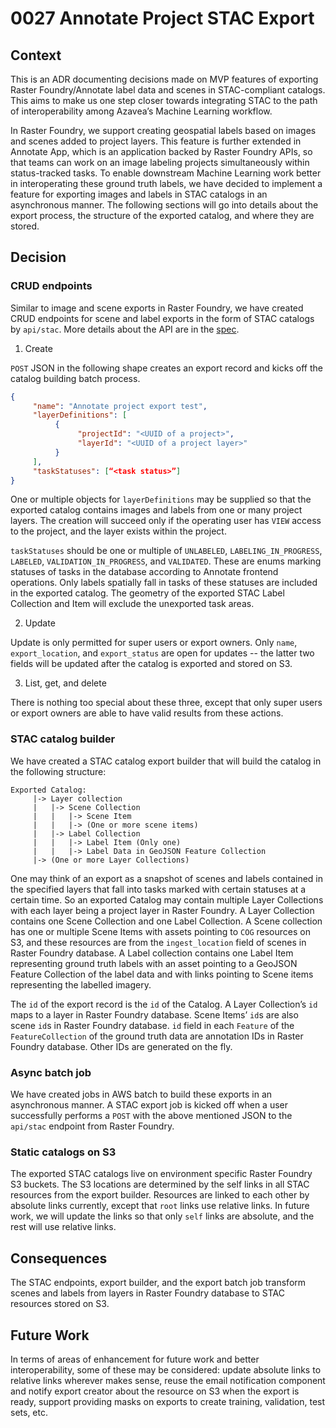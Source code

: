 # 0027 Annotate Project STAC Export

## Context

This is an ADR documenting decisions made on MVP features of exporting Raster Foundry/Annotate label data and scenes in STAC-compliant catalogs. This aims to make us one step closer towards integrating STAC to the path of interoperability among Azavea’s Machine Learning workflow.

In Raster Foundry, we support creating geospatial labels based on images and scenes added to project layers. This feature is further extended in Annotate App, which is an application backed by Raster Foundry APIs, so that teams can work on an image labeling projects simultaneously within status-tracked tasks. To enable downstream Machine Learning work better in interoperating these ground truth labels, we have decided to implement a feature for exporting images and labels in STAC catalogs in an asynchronous manner. The following sections will go into details about the export process, the structure of the exported catalog, and where they are stored.

## Decision

### CRUD endpoints

Similar to image and scene exports in Raster Foundry, we have created CRUD endpoints for scene and label exports in the form of STAC catalogs by `api/stac`. More details about the API are in the [spec](https://github.com/raster-foundry/raster-foundry/blob/1.27.0/docs/swagger/spec.yml#L4802).

1. Create

`POST` JSON in the following shape creates an export record and kicks off the catalog building batch process.

```json
{
     "name": "Annotate project export test",
     "layerDefinitions": [
          {
               "projectId": "<UUID of a project>",
               "layerId": "<UUID of a project layer>"
          }
     ],
     "taskStatuses": [“<task status>”]
}
```

One or multiple objects for `layerDefinitions` may be supplied so that the exported catalog contains images and labels from one or many project layers. The creation will succeed only if the operating user has `VIEW` access to the project, and the layer exists within the project.

`taskStatuses` should be one or multiple of `UNLABELED`, `LABELING_IN_PROGRESS`, `LABELED`, `VALIDATION_IN_PROGRESS`, and `VALIDATED`. These are enums marking statuses of tasks in the database according to Annotate frontend operations. Only labels spatially fall in tasks of these statuses are included in the exported catalog. The geometry of the exported STAC Label Collection and Item will exclude the unexported task areas.

2. Update

Update is only permitted for super users or export owners. Only `name`, `export_location`, and `export_status` are open for updates -- the latter two fields will be updated after the catalog is exported and stored on S3.

3. List, get, and delete

There is nothing too special about these three, except that only super users or export owners are able to have valid results from these actions.

### STAC catalog builder

We have created a STAC catalog export builder that will build the catalog in the following structure:

```
Exported Catalog:
     |-> Layer collection
     |   |-> Scene Collection
     |   |   |-> Scene Item
     |   |   |-> (One or more scene items)
     |   |-> Label Collection
     |   |   |-> Label Item (Only one)
     |   |   |-> Label Data in GeoJSON Feature Collection
     |-> (One or more Layer Collections)
```

One may think of an export as a snapshot of scenes and labels contained in the specified layers that fall into tasks marked with certain statuses at a certain time. So an exported Catalog may contain multiple Layer Collections with each layer being a project layer in Raster Foundry. A Layer Collection contains one Scene Collection and one Label Collection. A Scene collection has one or multiple Scene Items with assets pointing to `COG` resources on S3, and these resources are from the `ingest_location` field of scenes in Raster Foundry database. A Label collection contains one Label Item representing ground truth labels with an asset pointing to a GeoJSON Feature Collection of the label data and with links pointing to Scene items representing the labelled imagery.

The `id` of the export record is the `id` of the Catalog. A Layer Collection’s `id` maps to a layer in Raster Foundry database. Scene Items’ `id`s are also scene `id`s in Raster Foundry database. `id` field in each `Feature` of the `FeatureCollection` of the ground truth data are annotation IDs in Raster Foundry database. Other IDs are generated on the fly.

### Async batch job

We have created jobs in AWS batch to build these exports in an asynchronous manner. A STAC export job is kicked off when a user successfully performs a `POST` with the above mentioned JSON to the `api/stac` endpoint from Raster Foundry.

### Static catalogs on S3

The exported STAC catalogs live on environment specific Raster Foundry S3 buckets. The S3 locations are determined by the self links in all STAC resources from the export builder. Resources are linked to each other by absolute links currently, except that `root` links use relative links. In future work, we will update the links so that only `self` links are absolute, and the rest will use relative links.

## Consequences

The STAC endpoints, export builder, and the export batch job transform scenes and labels from layers in Raster Foundry database to STAC resources stored on S3.

## Future Work

In terms of areas of enhancement for future work and better interoperability, some of these may be considered: update absolute links to relative links wherever makes sense, reuse the email notification component and notify export creator about the resource on S3 when the export is ready, support providing masks on exports to create training, validation, test sets, etc.
